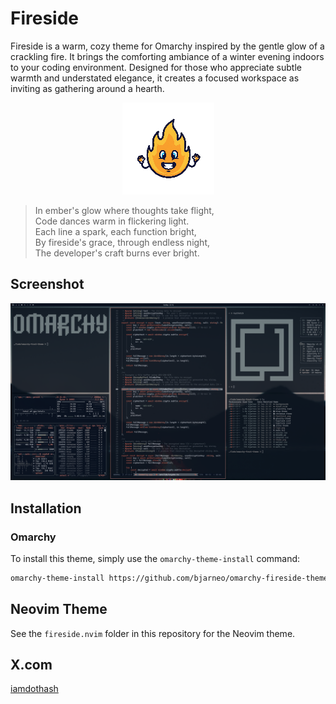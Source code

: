 # Fireside

Fireside is a warm, cozy theme for Omarchy inspired by the gentle glow of a crackling fire. It brings the comforting ambiance of a winter evening indoors to your coding environment. Designed for those who appreciate subtle warmth and understated elegance, it creates a focused workspace as inviting as gathering around a hearth.

<p align="center">
  <img src="logo.png" alt="Fireside Logo">
</p>

> In ember's glow where thoughts take flight,  
> Code dances warm in flickering light.  
> Each line a spark, each function bright,  
> By fireside's grace, through endless night,  
> The developer's craft burns ever bright.  

## Screenshot

<p align="center">
  <img src="theme.png" alt="Fireside Theme Screenshot">
</p>

## Installation

### Omarchy

To install this theme, simply use the `omarchy-theme-install` command:

```bash
omarchy-theme-install https://github.com/bjarneo/omarchy-fireside-theme
```


## Neovim Theme
See the `fireside.nvim` folder in this repository for the Neovim theme.

## X.com
[iamdothash](https://x.com/iamdothash)
